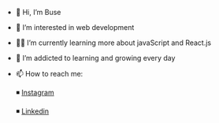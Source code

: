 - 👋 Hi, I’m Buse
- 👀 I’m interested in web development
- 👩‍💻 I’m currently learning more about javaScript and React.js
- 🌱 I’m addicted to learning and growing every day
- 📫 How to reach me:

   ◾ [Instagram](https://www.instagram.com/buseeegoc/)
   
   ◾ [Linkedin](https://www.linkedin.com/in/buse-g%C3%B6%C3%A7-8969841bb/)

<!---
busegoc/busegoc is a ✨ special ✨ repository because its `README.md` (this file) appears on your GitHub profile.
You can click the Preview link to take a look at your changes.
--->
